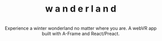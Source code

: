 <h1 align="center">w a n d e r l a n d</h1>

<br/>

<div align="center">
Experience a winter wonderland no matter where you are. 
A webVR app built with A-Frame and React/Preact.
</div>


